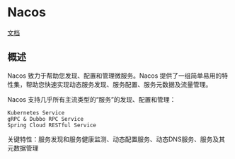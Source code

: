 # Nacos

[文档](https://nacos.io/docs/latest/overview/)

## 概述

Nacos 致力于帮助您发现、配置和管理微服务。Nacos 提供了一组简单易用的特性集，帮助您快速实现动态服务发现、服务配置、服务元数据及流量管理。

Nacos 支持几乎所有主流类型的“服务”的发现、配置和管理：

```
Kubernetes Service
gRPC & Dubbo RPC Service
Spring Cloud RESTful Service
```

关键特性：服务发现和服务健康监测、动态配置服务、动态DNS服务、服务及其元数据管理





